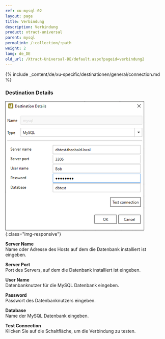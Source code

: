 ```yaml
---
ref: xu-mysql-02
layout: page
title: Verbindung
description: Verbindung
product: xtract-universal
parent: mysql
permalink: /:collection/:path
weight: 2
lang: de_DE
old_url: /Xtract-Universal-DE/default.aspx?pageid=verbindung2
---
```


{% include _content/de/xu-specific/destinationen/general/connection.md %}	

### Destination Details

![mysql_destination_details](/img/content/mysql_destination_details.png){:class="img-responsive"}

**Server Name** <br>
Name oder Adresse des Hosts auf dem die Datenbank installiert ist eingeben.

**Server Port** <br>
Port des Servers, auf dem die Datenbank installiert ist eingeben.

**User Name** <br>
Datenbanknutzer für die MySQL Datenbank eingeben.

**Password** <br>
Passwort des Datenbanknutzers eingeben.

**Database** <br>
Name der MySQL Datenbank eingeben.

**Test Connection** <br>
Klicken Sie auf die Schaltfläche, um die Verbindung zu testen. 